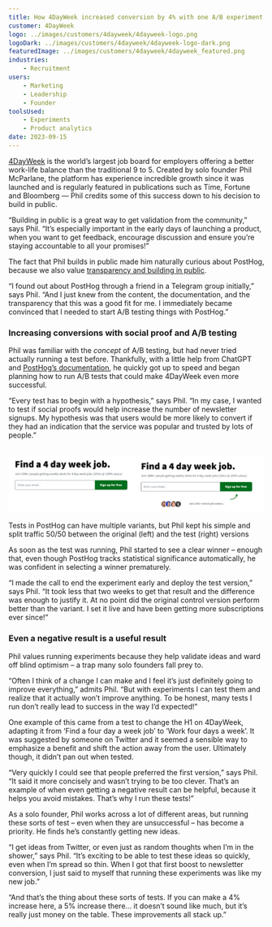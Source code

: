 ```yaml
---
title: How 4DayWeek increased conversion by 4% with one A/B experiment
customer: 4DayWeek
logo: ../images/customers/4dayweek/4dayweek-logo.png
logoDark: ../images/customers/4dayweek/4dayweek-logo-dark.png
featuredImage: ../images/customers/4dayweek/4dayweek_featured.png
industries:
    - Recruitment
users:
    - Marketing
    - Leadership
    - Founder
toolsUsed:
    - Experiments
    - Product analytics
date: 2023-09-15
---
```


[4DayWeek](https://4dayweek.io/) is the world’s largest job board for employers offering a better work-life balance than the traditional 9 to 5. Created by solo founder Phil McParlane, the platform has experience incredible growth since it was launched and is regularly featured in publications such as Time, Fortune and Bloomberg — Phil credits some of this success down to his decision to build in public. 

“Building in public is a great way to get validation from the community,” says Phil. “It’s especially important in the early days of launching a product, when you want to get feedback, encourage discussion and ensure you’re staying accountable to all your promises!”

The fact that Phil builds in public made him naturally curious about PostHog, because we also value [transparency and building in public](/handbook/company/values). 

“I found out about PostHog through a friend in a Telegram group initially,” says Phil. “And I just knew from the content, the documentation, and the transparency that this was a good fit for me. I immediately became convinced that I needed to start A/B testing things with PostHog.”

### Increasing conversions with social proof and A/B testing

Phil was familiar with the _concept_ of A/B testing, but had never tried actually running a test before. Thankfully, with a little help from ChatGPT and [PostHog’s documentation](/tutorials/categories/experimentation), he quickly got up to speed and began planning how to run A/B tests that could make 4DayWeek even more successful.  

“Every test has to begin with a hypothesis,” says Phil. “In my case, I wanted to test if social proofs would help increase the number of newsletter signups. My hypothesis was that users would be more likely to convert if they had an indication that the service was popular and trusted by lots of people.”

​
![PostHog 4dayweek experiment](../images/customers/4dayweek/4dayweek-before-after.png)
<Caption>Tests in PostHog can have multiple variants, but Phil kept his simple and split traffic 50/50 between the original (left) and the test (right) versions</Caption>


As soon as the test was running, Phil started to see a clear winner – enough that, even though PostHog tracks statistical significance automatically, he was confident in selecting a winner prematurely. 

“I made the call to end the experiment early and deploy the test version,” says Phil. “It took less that two weeks to get that result and the difference was enough to justify it. At no point did the original control version perform better than the variant. I set it live and have been getting more subscriptions ever since!” 

<BorderWrapper>
<Quote
    imageSource="/images/customers/4dayweek_phil.jpg"
    size="md"
    name="Phil McParlane"
    title="Founder, 4DayWeek"
    quote={`“I started with testing, but then I started tracking events and building dashboards too. I’ve realized PostHog is something I’ve been looking for for a while — somewhere that I can have all the tools and analytics I need all in one place.”`}
/>
</BorderWrapper>

### Even a negative result is a useful result

Phil values running experiments because they help validate ideas and ward off blind optimism – a trap many solo founders fall prey to. 

“Often I think of a change I can make and I feel it’s just definitely going to improve everything,” admits Phil. “But with experiments I can test them and realize that it actually won’t improve anything. To be honest, many tests I run don’t really lead to success in the way I’d expected!”

One example of this came from a test to change the H1 on 4DayWeek, adapting it from ‘Find a four day a week job’ to ‘Work four days a week’. It was suggested by someone on Twitter and it seemed a sensible way to emphasize a benefit and shift the action away from the user. Ultimately though, it didn’t pan out when tested. 

“Very quickly I could see that people preferred the first version,” says Phil. “It said it more concisely and wasn’t trying to be too clever. That’s an example of when even getting a negative result can be helpful, because it helps you avoid mistakes. That’s why I run these tests!”

As a solo founder, Phil works across a lot of different areas, but running these sorts of test – even when they are unsuccessful – has become a priority. He finds he’s constantly getting new ideas. 

“I get ideas from Twitter, or even just as random thoughts when I’m in the shower,” says Phil. “It’s exciting to be able to test these ideas so quickly, even when I’m spread so thin. When I got that first boost to newsletter conversion, I just said to myself that running these experiments was like my new job.”

“And that’s the thing about these sorts of tests. If you can make a 4% increase here, a 5% increase there... it doesn’t sound like much, but it’s really just money on the table. These improvements all stack up.”
